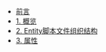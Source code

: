 
* [前言](README.md)
* [1. 概览](content/1overview.md)
* [2. Entity脚本文件组织结构](2PhysicalEntityStructureforScripting.md)
* [3. 属性](3Properties.md)